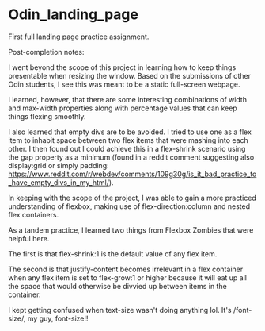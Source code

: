 # Odin_landing_page

First full landing page practice assignment.

Post-completion notes:

I went beyond the scope of this project in learning how to keep things presentable when resizing the window. Based on the submissions of other Odin students, I see this was meant to be a static full-screen webpage.

I learned, however, that there are some interesting combinations of width and max-width properties along with percentage values that can keep things flexing smoothly.

I also learned that empty divs are to be avoided. I tried to use one as a flex item to inhabit space between two flex items that were mashing into each other. I then found out I could achieve this in a flex-shrink scenario using the gap property as a minimum (found in a reddit comment suggesting also display:grid or simply padding: https://www.reddit.com/r/webdev/comments/109g30g/is_it_bad_practice_to_have_empty_divs_in_my_html/).

In keeping with the scope of the project, I was able to gain a more practiced understanding of flexbox, making use of flex-direction:column and nested flex containers.

As a tandem practice, I learned two things from Flexbox Zombies that were helpful here. 

The first is that flex-shrink:1 is the default value of any flex item.

The second is that justify-content becomes irrelevant in a flex container when any flex item is set to flex-grow:1 or higher because it will eat up all the space that would otherwise be divvied up between items in the container.

I kept getting confused when text-size wasn't doing anything lol. It's /font-size/, my guy, font-size!!